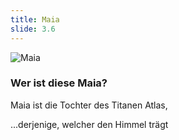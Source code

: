 ```yaml
---
title: Maia
slide: 3.6
---
```


![Maia](https://upload.wikimedia.org/wikipedia/commons/thumb/6/64/Hermes_Maia_Staatliche_Antikensammlungen_2304.jpg/220px-Hermes_Maia_Staatliche_Antikensammlungen_2304.jpg)

<!-- .mod: class="no-note" -->

### Wer ist diese Maia?

Maia ist die Tochter des Titanen Atlas,

...derjenige, welcher den Himmel trägt

<!-- .mod: class="fragment" -->
